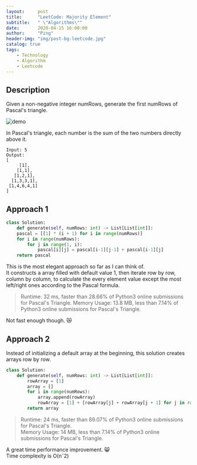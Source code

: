 ```yaml
---
layout:     post
title:      "LeetCode: Majority Element"
subtitle:   " \"Algorithms\""
date:       2020-04-15 16:00:00
author:     "Ping"
header-img: "img/post-bg-leetcode.jpg"
catalog: true
tags:
    - Technology
    - Algorithm
    - Leetcode
---
```


## Description
Given a non-negative integer numRows, generate the first numRows of Pascal's triangle.

![demo](https://upload.wikimedia.org/wikipedia/commons/0/0d/PascalTriangleAnimated2.gif)

In Pascal's triangle, each number is the sum of the two numbers directly above it.

```
Input: 5
Output:
[
     [1],
    [1,1],
   [1,2,1],
  [1,3,3,1],
 [1,4,6,4,1]
]
```


## Approach 1
```python
class Solution:
    def generate(self, numRows: int) -> List[List[int]]:    
    pascal = [[1] * (i + 1) for i in range(numRows)]
    for i in range(numRows):
        for j in range(1, i):
            pascal[i][j] = pascal[i-1][j-1] + pascal[i-1][j]
    return pascal
```
This is the most elegant approach so far as I can think of.  
It constructs a array filled with default value 1, then iterate row by row, column by column, to calculate the every element value except the most left/right ones according to the Pascal formula.

> Runtime: 32 ms, faster than 28.66% of Python3 online submissions for Pascal's Triangle.
Memory Usage: 13.8 MB, less than 7.14% of Python3 online submissions for Pascal's Triangle.

Not fast enough though.  😿 

## Approach 2

Instead of initializing a default array at the beginning, this solution creates arrays row by row.

```python
class Solution:
    def generate(self, numRows: int) -> List[List[int]]:
        rowArray = [1]
        array = []
        for i in range(numRows):
            array.append(rowArray)
            rowArray = [1] + [rowArray[j] + rowArray[j + 1] for j in range(len(rowArray) - 1)] + [1]
        return array
```

>Runtime: 24 ms, faster than 89.07% of Python3 online submissions for Pascal's Triangle.  
Memory Usage: 14 MB, less than 7.14% of Python3 online submissions for Pascal's Triangle.

A great time performance improvement. 😸   
Time complexity is O(nˆ2)